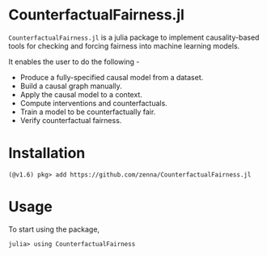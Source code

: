 # CounterfactualFairness.jl

`CounterfactualFairness.jl` is a julia package to implement causality-based tools for checking and forcing fairness into machine learning models.

It enables the user to do the following -
- Produce a fully-specified causal model from a dataset.
- Build a causal graph manually.
- Apply the causal model to a context.
- Compute interventions and counterfactuals.
- Train a model to be counterfactually fair.
- Verify counterfactual fairness.

# Installation

```
(@v1.6) pkg> add https://github.com/zenna/CounterfactualFairness.jl
```

# Usage

To start using the package,
```
julia> using CounterfactualFairness
```